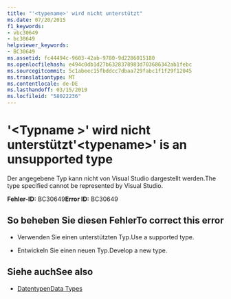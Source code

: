 ```yaml
---
title: "'<typename>' wird nicht unterstützt"
ms.date: 07/20/2015
f1_keywords:
- vbc30649
- bc30649
helpviewer_keywords:
- BC30649
ms.assetid: fc44494c-9603-42ab-9780-9d2286015180
ms.openlocfilehash: e494c0db1d27b6328378983d703686342ab1febc
ms.sourcegitcommit: 5c1abeec15fbddcc7dbaa729fabc1f1f29f12045
ms.translationtype: MT
ms.contentlocale: de-DE
ms.lasthandoff: 03/15/2019
ms.locfileid: "58022236"
---
```

# <a name="typename-is-an-unsupported-type"></a><span data-ttu-id="8b0da-102">'\<Typname >' wird nicht unterstützt</span><span class="sxs-lookup"><span data-stu-id="8b0da-102">'\<typename>' is an unsupported type</span></span>
<span data-ttu-id="8b0da-103">Der angegebene Typ kann nicht von Visual Studio dargestellt werden.</span><span class="sxs-lookup"><span data-stu-id="8b0da-103">The type specified cannot be represented by Visual Studio.</span></span>  
  
 <span data-ttu-id="8b0da-104">**Fehler-ID:** BC30649</span><span class="sxs-lookup"><span data-stu-id="8b0da-104">**Error ID:** BC30649</span></span>  
  
## <a name="to-correct-this-error"></a><span data-ttu-id="8b0da-105">So beheben Sie diesen Fehler</span><span class="sxs-lookup"><span data-stu-id="8b0da-105">To correct this error</span></span>  
  
-   <span data-ttu-id="8b0da-106">Verwenden Sie einen unterstützten Typ.</span><span class="sxs-lookup"><span data-stu-id="8b0da-106">Use a supported type.</span></span>  
  
-   <span data-ttu-id="8b0da-107">Entwickeln Sie einen neuen Typ.</span><span class="sxs-lookup"><span data-stu-id="8b0da-107">Develop a new type.</span></span>  
  
## <a name="see-also"></a><span data-ttu-id="8b0da-108">Siehe auch</span><span class="sxs-lookup"><span data-stu-id="8b0da-108">See also</span></span>

- [<span data-ttu-id="8b0da-109">Datentypen</span><span class="sxs-lookup"><span data-stu-id="8b0da-109">Data Types</span></span>](../../visual-basic/language-reference/data-types/index.md)
